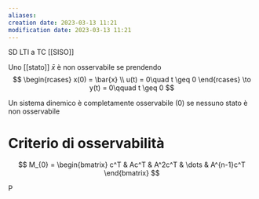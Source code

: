 ```yaml
---
aliases: 
creation date: 2023-03-13 11:21
modification date: 2023-03-13 11:21
---
```

SD LTI a TC [[SISO]]


Uno [[stato]] $\bar{x}$ è non osservabile se prendendo
$$
\begin{rcases}
x(0) = \bar{x} \\
u(t) = 0\quad t \geq 0
\end{rcases} \to y(t) = 0\qquad t  \geq 0
$$

Un sistema dinemico è completamente osservabile (0) se nessuno stato è non osservabile

# Criterio di osservabilità
$$
M_{0} = \begin{bmatrix}
c^T & Ac^T & A^2c^T  & \dots & A^{n-1}c^T 
\end{bmatrix}
$$

P